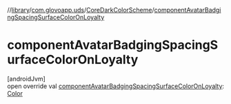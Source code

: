 //[library](../../../index.md)/[com.glovoapp.uds](../index.md)/[CoreDarkColorScheme](index.md)/[componentAvatarBadgingSpacingSurfaceColorOnLoyalty](component-avatar-badging-spacing-surface-color-on-loyalty.md)

# componentAvatarBadgingSpacingSurfaceColorOnLoyalty

[androidJvm]\
open override val [componentAvatarBadgingSpacingSurfaceColorOnLoyalty](component-avatar-badging-spacing-surface-color-on-loyalty.md): [Color](https://developer.android.com/reference/kotlin/androidx/compose/ui/graphics/Color.html)
